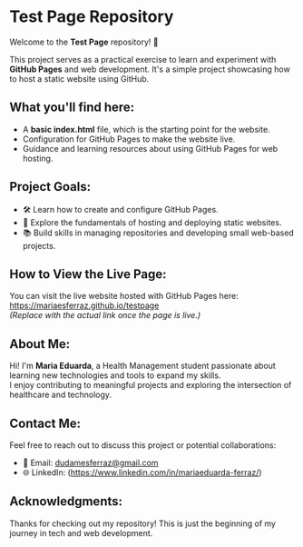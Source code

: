 # Test Page Repository

Welcome to the **Test Page** repository! 👋 

This project serves as a practical exercise to learn and experiment with **GitHub Pages** and web development. It's a simple project showcasing how to host a static website using GitHub.

## What you'll find here:
- A **basic index.html** file, which is the starting point for the website.
- Configuration for GitHub Pages to make the website live.
- Guidance and learning resources about using GitHub Pages for web hosting.

## Project Goals:
- 🛠️ Learn how to create and configure GitHub Pages.
- 🌱 Explore the fundamentals of hosting and deploying static websites.
- 📚 Build skills in managing repositories and developing small web-based projects.

## How to View the Live Page:
You can visit the live website hosted with GitHub Pages here: https://mariaesferraz.github.io/testpage  
*(Replace with the actual link once the page is live.)*

## About Me:
Hi! I'm **Maria Eduarda**, a Health Management student passionate about learning new technologies and tools to expand my skills.  
I enjoy contributing to meaningful projects and exploring the intersection of healthcare and technology.

## Contact Me:
Feel free to reach out to discuss this project or potential collaborations:
- 📧 Email: dudamesferraz@gmail.com
- 🌐 LinkedIn: (https://www.linkedin.com/in/mariaeduarda-ferraz/)

## Acknowledgments:
Thanks for checking out my repository! This is just the beginning of my journey in tech and web development.
